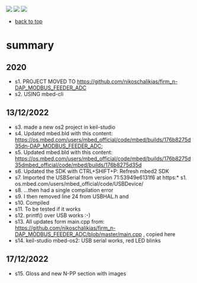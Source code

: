 [![](https://img.shields.io/badge/organization-nikoschalikias-blue.svg)](https://github.com/nikoschalikias) 
[![](https://img.shields.io/badge/remote-n--DAP__MODBUS__FEEDER__ADC-green.svg)](https://github.com/nikoschalikias/firm_n-DAP_MODBUS_FEEDER_ADC)
[![](https://img.shields.io/badge/local-F:\prj_soft\keil--studio\firm__n--DAP__MODBUS__FEEDER__ADC-orange.svg)]() 



* [back to top](README.md) 

# summary

## 2020
* s1.  PROJECT MOVED TO https://github.com/nikoschalikias/firm_n-DAP_MODBUS_FEEDER_ADC
* s2.  USING mbed-cli

##  13/12/2022
* s3.  made a new os2 project in keil-studio
* s4.  Updated mbed.bld with this content: https://os.mbed.com/users/mbed_official/code/mbed/builds/176b8275d35dn-DAP_MODBUS_FEEDER_ADC;
* s5.  Updated mbed.bld with this content: https://os.mbed.com/users/mbed_official/code/mbed/builds/176b8275d35dmbed_official/code/mbed/builds/176b8275d35d
* s6.  Updated  the SDK with CTRL+SHIFT+P: Refresh mbed2 SDK
* s7.  Imported the USBSerial from version 71:53949e6131f6 at https:* s1. os.mbed.com/users/mbed_official/code/USBDevice/
* s8.  ...then had a single compilation error
* s9.  I then  removed line 24 from USBHAL.h and 
* s10.  Compiled
* s11.  To be tested if it works
* s12.  printf() over USB works :-)
* s13. All updates form  main.cpp from: https://github.com/nikoschalikias/firm_n-DAP_MODBUS_FEEDER_ADC/blob/master/main.cpp ,  copied here
* s14. keil-studio mbed-os2: USB serial works, red LED blinks

## 17/12/2022
* s15. Gloss and new N-PP section with images
